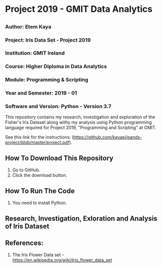 # Project 2019 - GMIT Data Analytics
##
### Author: Etem Kaya                                                           
### Project: Iris Data Set - Project 2019
### Institution: GMIT Ireland
### Course: Higher Diploma in Data Analytics
### Module: Programming & Scripting
### Year and Semester: 2019 - 01
### Software and Version: Python - Version 3.7

This repository contains my research, investigation and exploration of the Fisher's Iris Dataset along withy my analysis using Python programming language required for Project 2019, "Programming and Scripting" at GMIT.

See this link for the instructions: (https://github.com/kayaei/pands-project/blob/master/project.pdf).

## How To Download This Repository

1. Go to GitHub.
2. Click the download button.

## How To Run The Code

1. You need to install Python.

## Research, Investigation, Exloration and Analysis of Iris Dataset


## References:
1. The Iris Flower Data set - https://en.wikipedia.org/wiki/Iris_flower_data_set

